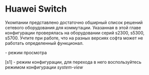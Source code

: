# Huawei Switch

Укомпании представлено достаточно обширный список решений сетевого оборудования для коммутации. Указанная в этой главе конфигурации проверялась на оборудовании серий s2300, s5300, s5700. Учтите при работе, что на разных версиях софта может не работать определенный функционал.

<s1> - режим просмотра

[s1] - режим конфигурации, для перехода в него воспользуйтесь режимом конфигурации *system-view*
